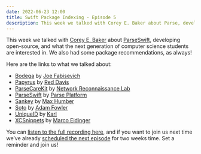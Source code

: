```yaml
---
date: 2022-06-23 12:00
title: Swift Package Indexing - Episode 5
description: This week we talked with Corey E. Baker about Parse, developing open-source, and what the next generation of computer science students are interested in. We also had some package recommendations, as always!
---
```


This week we talked with [Corey E. Baker](https://twitter.com/DrCoreyBaker) about [ParseSwift](https://swiftpackageindex.com/parse-community/Parse-Swift), developing open-source, and what the next generation of computer science students are interested in. We also had some package recommendations, as always!

Here are the links to what we talked about:

- [Bodega](https://swiftpackageindex.com/mergesort/Bodega) by [Joe Fabisevich](https://swiftpackageindex.com/mergesort)
- [Papyrus](https://swiftpackageindex.com/reddavis/Papyrus) by [Red Davis](https://swiftpackageindex.com/reddavis)
- [ParseCareKit](https://swiftpackageindex.com/netreconlab/ParseCareKit) by [Network Reconnaissance Lab](https://swiftpackageindex.com/netreconlab)
- [ParseSwift](https://swiftpackageindex.com/parse-community/Parse-Swift) by [Parse Platform](https://swiftpackageindex.com/parse-community)
- [Sankey](https://swiftpackageindex.com/maxhumber/Sankey) by [Max Humber](https://twitter.com/maxhumber)
- [Soto](https://swiftpackageindex.com/soto-project/soto) by [Adam Fowler](https://twitter.com/o_aberration)
- [UniqueID](https://swiftpackageindex.com/karwa/uniqueid) by [Karl](https://swiftpackageindex.com/karwa)
- [XCSnippets](https://swiftpackageindex.com/MarcoEidinger/XCSnippets) by [Marco Eidinger](https://swiftpackageindex.com/MarcoEidinger)

You can [listen to the full recording here](https://twitter.com/i/spaces/1mnGedQyERNKX), and if you want to join us next time we’ve already [scheduled the next episode](https://twitter.com/i/spaces/1PlKQaNYkAVKE) for two weeks time. Set a reminder and join us!
